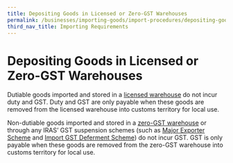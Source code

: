```yaml
---
title: Depositing Goods in Licensed or Zero-GST Warehouses
permalink: /businesses/importing-goods/import-procedures/depositing-goods-in-licensed-zerogstwarehouses
third_nav_title: Importing Requirements
---
```


# Depositing Goods in Licensed or Zero-GST Warehouses

Dutiable goods imported and stored in a [licensed warehouse](/businesses/customs-schemes-licences-framework/licensed-warehouse-scheme) do not incur duty and GST. Duty and GST are only payable when these goods are removed from the licensed warehouse into customs territory for local use.

Non-dutiable goods imported and stored in a [zero-GST warehouse](/businesses/customs-schemes-licences-framework/zero-gst-warehouse-scheme) or through any IRAS’ GST suspension schemes (such as [Major Exporter Scheme](/businesses/customs-schemes-licences-framework/iras-schemes/major-exporter-scheme) and [Import GST Deferment Scheme](/businesses/customs-schemes-licences-framework/iras-schemes/import-gst-deferment-scheme-igds)) do not incur GST. GST is only payable when these goods are removed from the zero-GST warehouse into customs territory for local use.
